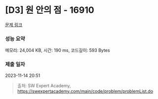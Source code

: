 # [D3] 원 안의 점 - 16910 

[문제 링크](https://swexpertacademy.com/main/code/problem/problemDetail.do?contestProbId=AYcllbDqUVgDFASR) 

### 성능 요약

메모리: 24,004 KB, 시간: 190 ms, 코드길이: 593 Bytes

### 제출 일자

2023-11-14 20:51



> 출처: SW Expert Academy, https://swexpertacademy.com/main/code/problem/problemList.do